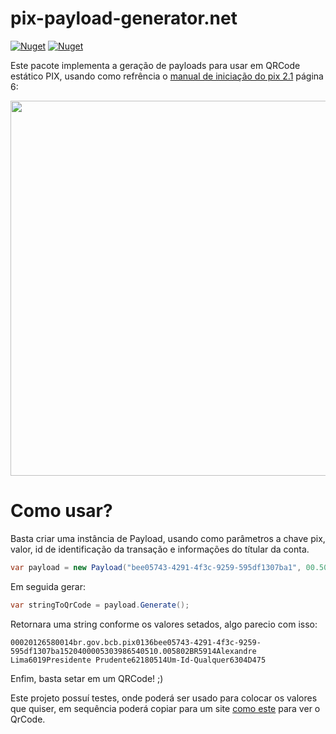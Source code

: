 # pix-payload-generator.net

[![Nuget](https://img.shields.io/nuget/dt/pix-payload-generator.net)](https://www.nuget.org/packages/pix-payload-generator.net)
[![Nuget](https://img.shields.io/nuget/v/pix-payload-generator.net)](https://www.nuget.org/packages/pix-payload-generator.net)

Este pacote implementa a geração de payloads para usar em QRCode estático PIX, usando como refrência o [manual de iniciação do pix 2.1](https://www.bcb.gov.br/content/estabilidadefinanceira/pix/Regulamento_Pix/II-ManualdePadroesparaIniciacaodoPix-versao2-1.pdf) página 6:

<img width='600' src='https://user-images.githubusercontent.com/5353685/101637003-e8844a80-3a0a-11eb-89a0-1ffd84d02d1c.png' />

# Como usar?

Basta criar uma instância de Payload, usando como parâmetros a chave pix, valor, id de identificação da transação e informações do títular da conta.

```csharp
var payload = new Payload("bee05743-4291-4f3c-9259-595df1307ba1", 00.50m, "Um-Id-Qualquer", new Merchant("Alexandre Lima", "Presidente Prudente"));
```

Em seguida gerar:

```csharp
var stringToQrCode = payload.Generate();
```

Retornara uma string conforme os valores setados, algo parecio com isso:

```
00020126580014br.gov.bcb.pix0136bee05743-4291-4f3c-9259-595df1307ba1520400005303986540510.005802BR5914Alexandre Lima6019Presidente Prudente62180514Um-Id-Qualquer6304D475
```

Enfim, basta setar em um QRCode! ;)


Este projeto possuí testes, onde poderá ser usado para colocar os valores que quiser, em sequência poderá copiar para um site [como este](https://pix.nascent.com.br/tools/pix-qr-decoder/) para ver o QrCode.
